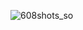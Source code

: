 ![608shots_so](https://github.com/Mauricio-mr-Dev/Plantilla-web-static-Gym/assets/156234873/5604773c-0dd2-4a81-b6b0-9bc240180d28)
